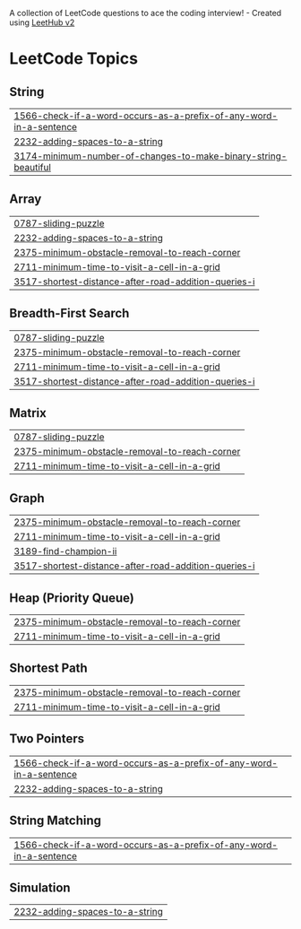 A collection of LeetCode questions to ace the coding interview! - Created using [LeetHub v2](https://github.com/arunbhardwaj/LeetHub-2.0)
<!---LeetCode Topics Start-->
# LeetCode Topics
## String
|  |
| ------- |
| [1566-check-if-a-word-occurs-as-a-prefix-of-any-word-in-a-sentence](https://github.com/Anshuman-Tiwari-2002/Leetcode_Solutions/tree/master/1566-check-if-a-word-occurs-as-a-prefix-of-any-word-in-a-sentence) |
| [2232-adding-spaces-to-a-string](https://github.com/Anshuman-Tiwari-2002/Leetcode_Solutions/tree/master/2232-adding-spaces-to-a-string) |
| [3174-minimum-number-of-changes-to-make-binary-string-beautiful](https://github.com/Anshuman-Tiwari-2002/Leetcode_Solutions/tree/master/3174-minimum-number-of-changes-to-make-binary-string-beautiful) |
## Array
|  |
| ------- |
| [0787-sliding-puzzle](https://github.com/Anshuman-Tiwari-2002/Leetcode_Solutions/tree/master/0787-sliding-puzzle) |
| [2232-adding-spaces-to-a-string](https://github.com/Anshuman-Tiwari-2002/Leetcode_Solutions/tree/master/2232-adding-spaces-to-a-string) |
| [2375-minimum-obstacle-removal-to-reach-corner](https://github.com/Anshuman-Tiwari-2002/Leetcode_Solutions/tree/master/2375-minimum-obstacle-removal-to-reach-corner) |
| [2711-minimum-time-to-visit-a-cell-in-a-grid](https://github.com/Anshuman-Tiwari-2002/Leetcode_Solutions/tree/master/2711-minimum-time-to-visit-a-cell-in-a-grid) |
| [3517-shortest-distance-after-road-addition-queries-i](https://github.com/Anshuman-Tiwari-2002/Leetcode_Solutions/tree/master/3517-shortest-distance-after-road-addition-queries-i) |
## Breadth-First Search
|  |
| ------- |
| [0787-sliding-puzzle](https://github.com/Anshuman-Tiwari-2002/Leetcode_Solutions/tree/master/0787-sliding-puzzle) |
| [2375-minimum-obstacle-removal-to-reach-corner](https://github.com/Anshuman-Tiwari-2002/Leetcode_Solutions/tree/master/2375-minimum-obstacle-removal-to-reach-corner) |
| [2711-minimum-time-to-visit-a-cell-in-a-grid](https://github.com/Anshuman-Tiwari-2002/Leetcode_Solutions/tree/master/2711-minimum-time-to-visit-a-cell-in-a-grid) |
| [3517-shortest-distance-after-road-addition-queries-i](https://github.com/Anshuman-Tiwari-2002/Leetcode_Solutions/tree/master/3517-shortest-distance-after-road-addition-queries-i) |
## Matrix
|  |
| ------- |
| [0787-sliding-puzzle](https://github.com/Anshuman-Tiwari-2002/Leetcode_Solutions/tree/master/0787-sliding-puzzle) |
| [2375-minimum-obstacle-removal-to-reach-corner](https://github.com/Anshuman-Tiwari-2002/Leetcode_Solutions/tree/master/2375-minimum-obstacle-removal-to-reach-corner) |
| [2711-minimum-time-to-visit-a-cell-in-a-grid](https://github.com/Anshuman-Tiwari-2002/Leetcode_Solutions/tree/master/2711-minimum-time-to-visit-a-cell-in-a-grid) |
## Graph
|  |
| ------- |
| [2375-minimum-obstacle-removal-to-reach-corner](https://github.com/Anshuman-Tiwari-2002/Leetcode_Solutions/tree/master/2375-minimum-obstacle-removal-to-reach-corner) |
| [2711-minimum-time-to-visit-a-cell-in-a-grid](https://github.com/Anshuman-Tiwari-2002/Leetcode_Solutions/tree/master/2711-minimum-time-to-visit-a-cell-in-a-grid) |
| [3189-find-champion-ii](https://github.com/Anshuman-Tiwari-2002/Leetcode_Solutions/tree/master/3189-find-champion-ii) |
| [3517-shortest-distance-after-road-addition-queries-i](https://github.com/Anshuman-Tiwari-2002/Leetcode_Solutions/tree/master/3517-shortest-distance-after-road-addition-queries-i) |
## Heap (Priority Queue)
|  |
| ------- |
| [2375-minimum-obstacle-removal-to-reach-corner](https://github.com/Anshuman-Tiwari-2002/Leetcode_Solutions/tree/master/2375-minimum-obstacle-removal-to-reach-corner) |
| [2711-minimum-time-to-visit-a-cell-in-a-grid](https://github.com/Anshuman-Tiwari-2002/Leetcode_Solutions/tree/master/2711-minimum-time-to-visit-a-cell-in-a-grid) |
## Shortest Path
|  |
| ------- |
| [2375-minimum-obstacle-removal-to-reach-corner](https://github.com/Anshuman-Tiwari-2002/Leetcode_Solutions/tree/master/2375-minimum-obstacle-removal-to-reach-corner) |
| [2711-minimum-time-to-visit-a-cell-in-a-grid](https://github.com/Anshuman-Tiwari-2002/Leetcode_Solutions/tree/master/2711-minimum-time-to-visit-a-cell-in-a-grid) |
## Two Pointers
|  |
| ------- |
| [1566-check-if-a-word-occurs-as-a-prefix-of-any-word-in-a-sentence](https://github.com/Anshuman-Tiwari-2002/Leetcode_Solutions/tree/master/1566-check-if-a-word-occurs-as-a-prefix-of-any-word-in-a-sentence) |
| [2232-adding-spaces-to-a-string](https://github.com/Anshuman-Tiwari-2002/Leetcode_Solutions/tree/master/2232-adding-spaces-to-a-string) |
## String Matching
|  |
| ------- |
| [1566-check-if-a-word-occurs-as-a-prefix-of-any-word-in-a-sentence](https://github.com/Anshuman-Tiwari-2002/Leetcode_Solutions/tree/master/1566-check-if-a-word-occurs-as-a-prefix-of-any-word-in-a-sentence) |
## Simulation
|  |
| ------- |
| [2232-adding-spaces-to-a-string](https://github.com/Anshuman-Tiwari-2002/Leetcode_Solutions/tree/master/2232-adding-spaces-to-a-string) |
<!---LeetCode Topics End-->